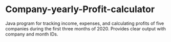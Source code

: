 # Company-yearly-Profit-calculator
Java program for tracking income, expenses, and calculating profits of five companies during the first three months of 2020. Provides clear output with company and month IDs.
